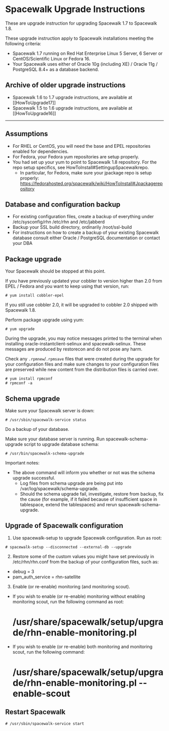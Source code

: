 # Spacewalk Upgrade Instructions



These are upgrade instruction for upgrading Spacewalk 1.7 to Spacewalk 1.8.

These upgrade instruction apply to Spacewalk installations meeting the following criteria:

  *  Spacewalk 1.7 running on Red Hat Enterprise Linux 5 Server, 6 Server or CentOS/Scientific Linux or Fedora 16.
  *  Your Spacewalk uses either of Oracle 10g (including XE) / Oracle 11g / PostgreSQL 8.4+ as a database backend.
## Archive of older upgrade instructions



 * Spacewalk 1.6 to 1.7 upgrade instructions, are available at [[HowToUpgrade17]]
 * Spacewalk 1.5 to 1.6 upgrade instructions, are available at [[HowToUpgrade16]]

----
## Assumptions



  * For RHEL or CentOS, you will need the base and EPEL repositories enabled for dependencies.
  * For Fedora, your Fedora yum repositories are setup properly.
  * You had set up your yum to point to Spacewalk 1.8 repository. For the repo setup specifics, see HowToInstall#SettingupSpacewalkrepo.
    * In particular, for Fedora, make sure your jpackage repo is setup properly: https://fedorahosted.org/spacewalk/wiki/HowToInstall#Jpackagerepository
## Database and configuration backup




  *  For existing configuration files, create a backup of everything under /etc/sysconfig/rhn /etc/rhn and /etc/jabberd
  *  Backup your SSL build directory, ordinarily /root/ssl-build
  *  For instructions on how to create a backup of your existing Spacewalk database consult either Oracle / PostgreSQL documentation or contact your DBA
## Package upgrade



Your Spacewalk should be stopped at this point.

If you have previously updated your cobbler to version higher than 2.0 from EPEL / Fedora and you want to keep using that version, run:

    # yum install cobbler-epel

If you still use cobbler 2.0, it will be upgraded to cobbler 2.0 shipped with Spacewalk 1.8.

Perform package upgrade using yum:

    # yum upgrade

During the upgrade, you may notice messages printed to the terminal when installing oracle-instantclient-selinux and spacewalk-selinux. These messages are produced by restorecon and do not pose any harm.

Check any `.rpmnew`/`.rpmsave` files that were created during the upgrade for your configuration files and make sure changes to your configuration files are preserved while new content from the distribution files is carried over.

    # yum install rpmconf
    # rpmconf -a
## Schema upgrade



Make sure your Spacewalk server is down:


    # /usr/sbin/spacewalk-service status

Do a backup of your database.

Make sure your database server is running. Run spacewalk-schema-upgrade script to upgrade database schema:


    # /usr/bin/spacewalk-schema-upgrade

Important notes:

  * The above command will inform you whether or not was the schema upgrade successful.
    * Log files from schema upgrade are being put into /var/log/spacewalk/schema-upgrade.
    * Should the schema upgrade fail, investigate, restore from backup, fix the cause (for example, if it failed because of insufficient space in tablespace, extend the tablespaces) and rerun spacewalk-schema-upgrade.
## Upgrade of Spacewalk configuration



  1. Use spacewalk-setup to upgrade Spacewalk configuration. Run as root:


    # spacewalk-setup --disconnected --external-db --upgrade

  2. Restore some of the custom values you might have set previously in /etc/rhn/rhn.conf from the backup of your configuration files, such as:

  *  debug = 3
  *  pam_auth_service = rhn-satellite

  3. Enable (or re-enable) monitoring (and monitoring scout).

  * If you wish to enable (or re-enable) monitoring without enabling monitoring scout, run the following command as root:


    # /usr/share/spacewalk/setup/upgrade/rhn-enable-monitoring.pl

  * If you wish to enable (or re-enable) both monitoring and monitoring scout, run the following command:


    # /usr/share/spacewalk/setup/upgrade/rhn-enable-monitoring.pl --enable-scout
## Restart Spacewalk




    # /usr/sbin/spacewalk-service start